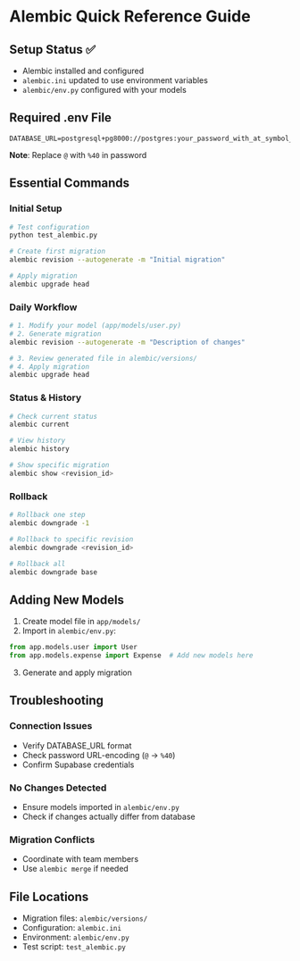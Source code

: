 # Alembic Quick Reference Guide

## Setup Status ✅
- Alembic installed and configured
- `alembic.ini` updated to use environment variables
- `alembic/env.py` configured with your models

## Required .env File
```env
DATABASE_URL=postgresql+pg8000://postgres:your_password_with_at_symbol_encoded@db.qsiprynzlipnihzjazto.supabase.co:5432/postgres
```
**Note**: Replace `@` with `%40` in password

## Essential Commands

### Initial Setup
```bash
# Test configuration
python test_alembic.py

# Create first migration
alembic revision --autogenerate -m "Initial migration"

# Apply migration
alembic upgrade head
```

### Daily Workflow
```bash
# 1. Modify your model (app/models/user.py)
# 2. Generate migration
alembic revision --autogenerate -m "Description of changes"

# 3. Review generated file in alembic/versions/
# 4. Apply migration
alembic upgrade head
```

### Status & History
```bash
# Check current status
alembic current

# View history
alembic history

# Show specific migration
alembic show <revision_id>
```

### Rollback
```bash
# Rollback one step
alembic downgrade -1

# Rollback to specific revision
alembic downgrade <revision_id>

# Rollback all
alembic downgrade base
```

## Adding New Models
1. Create model file in `app/models/`
2. Import in `alembic/env.py`:
```python
from app.models.user import User
from app.models.expense import Expense  # Add new models here
```
3. Generate and apply migration

## Troubleshooting

### Connection Issues
- Verify DATABASE_URL format
- Check password URL-encoding (`@` → `%40`)
- Confirm Supabase credentials

### No Changes Detected
- Ensure models imported in `alembic/env.py`
- Check if changes actually differ from database

### Migration Conflicts
- Coordinate with team members
- Use `alembic merge` if needed

## File Locations
- Migration files: `alembic/versions/`
- Configuration: `alembic.ini`
- Environment: `alembic/env.py`
- Test script: `test_alembic.py` 